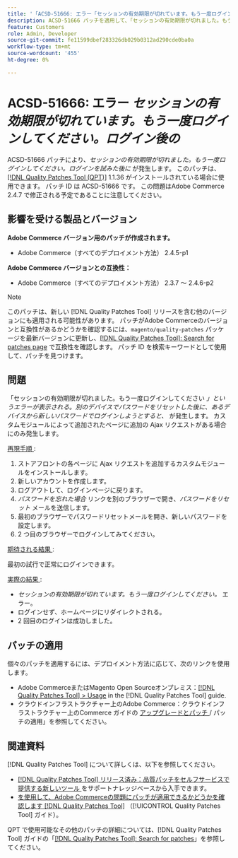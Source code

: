 ```yaml
---
title: '「ACSD-51666: エラー「セッションの有効期限が切れています。もう一度ログインしてください。」 ログイン後'''
description: ACSD-51666 パッチを適用して、「セッションの有効期限が切れました。もう一度ログインしてください。」というエラーが表示されるAdobe Commerceの問題を修正してください。*はログインを試みた後に発生します。
feature: Customers
role: Admin, Developer
source-git-commit: fe11599dbef283326db029b0312ad290cde0ba0a
workflow-type: tm+mt
source-wordcount: '455'
ht-degree: 0%

---
```


# ACSD-51666: エラー *セッションの有効期限が切れています。もう一度ログインしてください。ログイン後の*

ACSD-51666 パッチにより、*セッションの有効期限が切れました。もう一度ログインしてください。ログインを試みた後に* が発生します。 このパッチは、[[!DNL Quality Patches Tool (QPT)]](https://experienceleague.adobe.com/ja/docs/commerce-knowledge-base/kb/announcements/commerce-announcements/magento-quality-patches-released-new-tool-to-self-serve-quality-patches) 1.1.36 がインストールされている場合に使用できます。 パッチ ID は ACSD-51666 です。 この問題はAdobe Commerce 2.4.7 で修正される予定であることに注意してください。

## 影響を受ける製品とバージョン

**Adobe Commerce バージョン用のパッチが作成されます。**

* Adobe Commerce（すべてのデプロイメント方法） 2.4.5-p1

**Adobe Commerce バージョンとの互換性：**

* Adobe Commerce（すべてのデプロイメント方法） 2.3.7 ～ 2.4.6-p2

>[!NOTE]
>
>このパッチは、新しい [!DNL Quality Patches Tool] リリースを含む他のバージョンにも適用される可能性があります。 パッチがAdobe Commerceのバージョンと互換性があるかどうかを確認するには、`magento/quality-patches` パッケージを最新バージョンに更新し、[[!DNL Quality Patches Tool]: Search for patches page](https://experienceleague.adobe.com/tools/commerce-quality-patches/index.html?lang=ja) で互換性を確認します。 パッチ ID を検索キーワードとして使用して、パッチを見つけます。

## 問題

「セッションの有効期限が切れました。もう一度ログインしてください *」というエラーが表示される。別のデバイスでパスワードをリセットした後に、あるデバイスから新しいパスワードでログインしようとすると、* が発生します。 カスタムモジュールによって追加されたページに追加の Ajax リクエストがある場合にのみ発生します。

<u> 再現手順 </u>:

1. ストアフロントの各ページに Ajax リクエストを追加するカスタムモジュールをインストールします。
1. 新しいアカウントを作成します。
1. ログアウトして、ログインページに戻ります。
1. *パスワードを忘れた場合* リンクを別のブラウザーで開き、*パスワードをリセット* メールを送信します。
1. 最初のブラウザーでパスワードリセットメールを開き、新しいパスワードを設定します。
1. 2 つ目のブラウザーでログインしてみてください。

<u> 期待される結果 </u>:

最初の試行で正常にログインできます。

<u> 実際の結果 </u>:

* *セッションの有効期限が切れています。もう一度ログインしてください。* エラー。
* ログインせず、ホームページにリダイレクトされる。
* 2 回目のログインは成功しました。

## パッチの適用

個々のパッチを適用するには、デプロイメント方法に応じて、次のリンクを使用します。

* Adobe CommerceまたはMagento Open Sourceオンプレミス：[[!DNL Quality Patches Tool] > Usage](/help/tools/quality-patches-tool/usage.md) in the [!DNL Quality Patches Tool] guide.
* クラウドインフラストラクチャー上のAdobe Commerce：クラウドインフラストラクチャー上のCommerce ガイドの [ アップグレードとパッチ ](https://experienceleague.adobe.com/docs/commerce-cloud-service/user-guide/develop/upgrade/apply-patches.html?lang=ja)/ パッチの適用」を参照してください。

## 関連資料

[!DNL Quality Patches Tool] について詳しくは、以下を参照してください。

* [[!DNL Quality Patches Tool]  リリース済み：品質パッチをセルフサービスで提供する新しいツール ](https://experienceleague.adobe.com/ja/docs/commerce-knowledge-base/kb/announcements/commerce-announcements/magento-quality-patches-released-new-tool-to-self-serve-quality-patches) をサポートナレッジベースから入手できます。
* [ を使用して、Adobe Commerceの問題にパッチが適用できるかどうかを確認します  [!DNL Quality Patches Tool]](/help/tools/quality-patches-tool/patches-available-in-qpt/check-patch-for-magento-issue-with-magento-quality-patches.md) （[!UICONTROL Quality Patches Tool] ガイド）。


QPT で使用可能なその他のパッチの詳細については、[!DNL Quality Patches Tool] ガイドの「[[!DNL Quality Patches Tool]: Search for patches](https://experienceleague.adobe.com/tools/commerce-quality-patches/index.html?lang=ja)」を参照してください。
